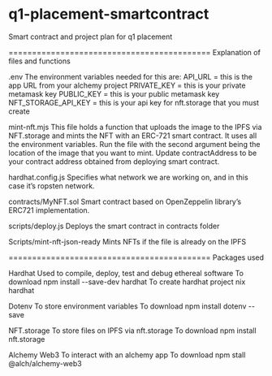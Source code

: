# q1-placement-smartcontract
Smart contract and project plan for q1 placement

===========================================
Explanation of files and functions

.env
The environment variables needed for this are:
API_URL  = this is the app URL from your alchemy project
PRIVATE_KEY = this is your private metamask key
PUBLIC_KEY = this is your public metamask key
NFT_STORAGE_API_KEY = this is your api key for nft.storage that you must create

mint-nft.mjs
This file holds a function that uploads the image to the IPFS via NFT.storage and mints the NFT with an ERC-721 smart contract. It uses all the environment variables. Run the file with the second argument being the location of the image that you want to mint. Update contractAddress to be your contract address obtained from deploying smart contract.

hardhat.config.js
Specifies what network we are working on, and in this case it’s ropsten network.

contracts/MyNFT.sol
Smart contract based on OpenZeppelin library’s ERC721 implementation.

scripts/deploy.js
Deploys the smart contract in contracts folder

Scripts/mint-nft-json-ready
Mints NFTs if the file is already on the IPFS

===========================================
Packages used

Hardhat
Used to compile, deploy, test and debug ethereal software
To download   npm install --save-dev hardhat
To create hardhat project  nix hardhat

Dotenv
To store environment variables
To download  npm install dotenv --save

NFT.storage
To store files on IPFS via nft.storage
To download npm install nft.storage

Alchemy Web3
To interact with an alchemy app
To download npm stall @alch/alchemy-web3








